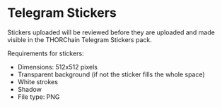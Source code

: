 # Telegram Stickers

Stickers uploaded will be reviewed before they are uploaded and made visible in the THORChain Telegram Stickers pack.

Requirements for stickers:
- Dimensions: 512x512 pixels
- Transparent background (if not the sticker fills the whole space)
- White strokes
- Shadow
- File type: PNG
